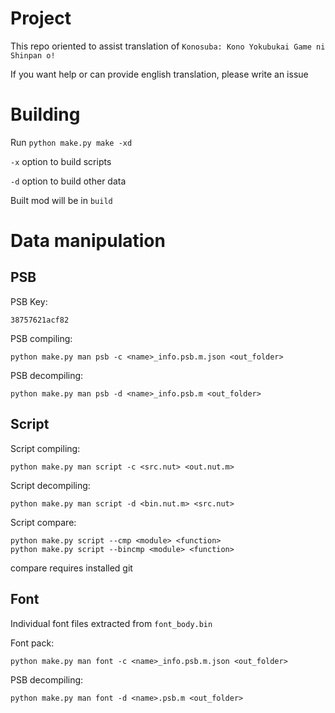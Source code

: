 # Project
This repo oriented to assist translation of `Konosuba: Kono Yokubukai Game ni Shinpan o!`

If you want help or can provide english translation, please write an issue

# Building
Run `python make.py make -xd`

`-x` option to build scripts

`-d` option to build other data

Built mod will be in `build`

# Data manipulation

## PSB
PSB Key: 

    38757621acf82

PSB compiling:

    python make.py man psb -c <name>_info.psb.m.json <out_folder>

PSB decompiling:

    python make.py man psb -d <name>_info.psb.m <out_folder>

## Script
Script compiling:

    python make.py man script -c <src.nut> <out.nut.m>

Script decompiling:

    python make.py man script -d <bin.nut.m> <src.nut>

Script compare:

    python make.py script --cmp <module> <function>
    python make.py script --bincmp <module> <function>

compare requires installed git

## Font 
Individual font files extracted from `font_body.bin`

Font pack:

    python make.py man font -c <name>_info.psb.m.json <out_folder>

PSB decompiling:

    python make.py man font -d <name>.psb.m <out_folder>
